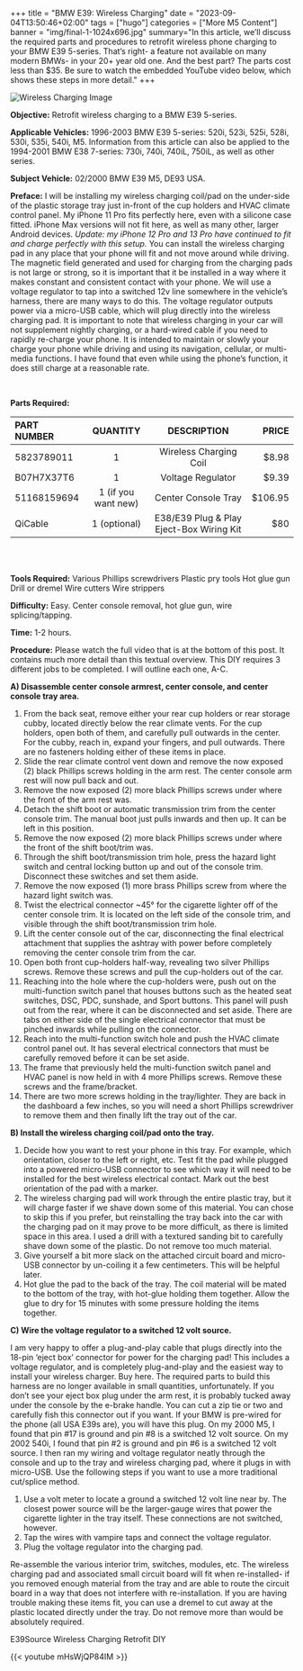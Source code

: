+++
title = "BMW E39: Wireless Charging"
date = "2023-09-04T13:50:46+02:00"
tags = ["hugo"]
categories = ["More M5 Content"]
banner = "img/final-1-1024x696.jpg"
summary="In this article, we’ll discuss the required parts and procedures to retrofit wireless phone charging to your BMW E39 5-series. That’s right- a feature not available on many modern BMWs- in your 20+ year old one. And the best part? The parts cost less than $35. Be sure to watch the embedded YouTube video below, which shows these steps in more detail."
+++

![Wireless Charging Image](../img/final-1-1024x696.jpg)

**Objective:**  Retrofit wireless charging to a BMW E39 5-series.


**Applicable Vehicles:**  1996-2003 BMW E39 5-series: 520i, 523i, 525i, 528i, 530i, 535i, 540i, M5.  Information from this article can also be applied to the 1994-2001 BMW E38 7-series: 730i, 740i, 740iL, 750iL, as well as other series. 

**Subject Vehicle:**  02/2000 BMW E39 M5, DE93 USA.

**Preface:** I will be installing my wireless charging coil/pad on the under-side of the plastic storage tray just in-front of the cup holders and HVAC climate control panel. My iPhone 11 Pro fits perfectly here, even with a silicone case fitted. iPhone Max versions will not fit here, as well as many other, larger Android devices. *Update: my iPhone 12 Pro and 13 Pro have continued to fit and charge perfectly with this setup.* You can install the wireless charging pad in any place that your phone will fit and not move around while driving. The magnetic field generated and used for charging from the charging pads is not large or strong, so it is important that it be installed in a way where it makes constant and consistent contact with your phone. We will use a voltage regulator to tap into a switched 12v line somewhere in the vehicle’s harness, there are many ways to do this. The voltage regulator outputs power via a micro-USB cable, which will plug directly into the wireless charging pad. It is important to note that wireless charging in your car will not supplement nightly charging, or a hard-wired cable if you need to rapidly re-charge your phone. It is intended to maintain or slowly your charge your phone while driving and using its navigation, cellular, or multi-media functions. I have found that even while using the phone’s function, it does still charge at a reasonable rate.

 &nbsp;  

**Parts Required:**


|PART NUMBER|QUANTITY|DESCRIPTION|PRICE|
|:----  |:---:|:------:|----:  |
|5823789011|1|Wireless Charging Coil|$8.98|
|B07H7X37T6	|1	|Voltage Regulator	|$9.39|
|51168159694|	1 (if you want new) |	Center Console Tray|	$106.95|
|QiCable	|1 (optional)|	E38/E39 Plug & Play Eject-Box Wiring Kit |	$80|
 &nbsp;  
 &nbsp;  

**Tools Required:**
Various Phillips screwdrivers
Plastic pry tools
Hot glue gun
Drill or dremel
Wire cutters
Wire strippers

**Difficulty:**  Easy. Center console removal, hot glue gun, wire splicing/tapping.

**Time:**  1-2 hours.

**Procedure:**  Please watch the full video that is at the bottom of this post. It contains much more detail than this textual overview. This DIY requires 3 different jobs to be completed. I will outline each one, A-C.

**A)  Disassemble center console armrest, center console, and center console tray area.**

1. From the back seat, remove either your rear cup holders or rear storage cubby, located directly below the rear climate vents. For the cup holders, open both of them, and carefully pull outwards in the center. For the cubby, reach in, expand your fingers, and pull outwards. There are no fasteners holding either of these items in place.
2. Slide the rear climate control vent down and remove the now exposed (2) black Phillips screws holding in the arm rest. The center console arm rest will now pull back and out.
3. Remove the now exposed (2) more black Phillips screws under where the front of the arm rest was.
4. Detach the shift boot or automatic transmission trim from the center console trim. The manual boot just pulls inwards and then up. It can be left in this position.
5. Remove the now exposed (2) more black Phillips screws under where the front of the shift boot/trim was.
6. Through the shift boot/transmission trim hole, press the hazard light switch and central locking button up and out of the console trim. Disconnect these switches and set them aside.
7. Remove the now exposed (1) more brass Phillips screw from where the hazard light switch was.
8. Twist the electrical connector ~45° for the cigarette lighter off of the center console trim. It is located on the left side of the console trim, and visible through the shift boot/transmission trim hole.
9. Lift the center console out of the car, disconnecting the final electrical attachment that supplies the ashtray with power before completely removing the center console trim from the car.
10. Open both front cup-holders half-way, revealing two silver Phillips screws. Remove these screws and pull the cup-holders out of the car.
11. Reaching into the hole where the cup-holders were, push out on the multi-function switch panel that houses buttons such as the heated seat switches, DSC, PDC, sunshade, and Sport buttons. This panel will push out from the rear, where it can be disconnected and set aside. There are tabs on either side of the single electrical connector that must be pinched inwards while pulling on the connector.
12. Reach into the multi-function switch hole and push the HVAC climate control panel out. It has several electrical connectors that must be carefully removed before it can be set aside.
13. The frame that previously held the multi-function switch panel and HVAC panel is now held in with 4 more Phillips screws. Remove these screws and the frame/bracket.
14. There are two more screws holding in the tray/lighter. They are back in the dashboard a few inches, so you will need a short Phillips screwdriver to remove them and then finally lift the tray out of the car.

**B)  Install the wireless charging coil/pad onto the tray.**

1. Decide how you want to rest your phone in this tray. For example, which orientation, closer to the left or right, etc. Test fit the pad while plugged into a powered micro-USB connector to see which way it will need to be installed for the best wireless electrical contact. Mark out the best orientation of the pad with a marker.
2. The wireless charging pad will work through the entire plastic tray, but it will charge faster if we shave down some of this material. You can chose to skip this if you prefer, but reinstalling the tray back into the car with the charging pad on it may prove to be more difficult, as there is limited space in this area. I used a drill with a textured sanding bit to carefully shave down some of the plastic. Do not remove too much material.
3. Give yourself a bit more slack on the attached circuit board and micro-USB connector by un-coiling it a few centimeters. This will be helpful later.
4. Hot glue the pad to the back of the tray. The coil material will be mated to the bottom of the tray, with hot-glue holding them together. Allow the glue to dry for 15 minutes with some pressure holding the items together.

**C) Wire the voltage regulator to a switched 12 volt source.**

I am very happy to offer a plug-and-play cable that plugs directly into the 18-pin ‘eject box’ connector for power for the charging pad! This includes a voltage regulator, and is completely plug-and-play and the easiest way to install your wireless charger. Buy here. The required parts to build this harness are no longer available in small quantities, unfortunately. If you don’t see your eject box plug under the arm rest, it is probably tucked away under the console by the e-brake handle. You can cut a zip tie or two and carefully fish this connector out if you want. If your BMW is pre-wired for the phone (all USA E39s are), you will have this plug. On my 2000 M5, I found that pin #17 is ground and pin #8 is a switched 12 volt source. On my 2002 540i, I found that pin #2 is ground and pin #6 is a switched 12 volt source. I then ran my wiring and voltage regulator neatly through the console and up to the tray and wireless charging pad, where it plugs in with micro-USB. Use the following steps if you want to use a more traditional cut/splice method.

1. Use a volt meter to locate a ground a switched 12 volt line near by. The closest power source will be the larger-gauge wires that power the cigarette lighter in the tray itself. These connections are not switched, however.
2. Tap the wires with vampire taps and connect the voltage regulator.
3. Plug the voltage regulator into the charging pad.

Re-assemble the various interior trim, switches, modules, etc. The wireless charging pad and associated small circuit board will fit when re-installed- if you removed enough material from the tray and are able to route the circuit board in a way that does not interfere with re-installation. If you are having trouble making these items fit, you can use a dremel to cut away at the plastic located directly under the tray. Do not remove more than would be absolutely required.

E39Source Wireless Charging Retrofit DIY

{{< youtube mHsWjQP84IM >}}

